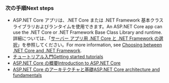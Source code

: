 ### <a name="next-steps"></a><span data-ttu-id="1d1cd-101">次の手順</span><span class="sxs-lookup"><span data-stu-id="1d1cd-101">Next steps</span></span>

* <span data-ttu-id="1d1cd-102">ASP.NET Core アプリは、.NET Core または .NET Framework 基本クラス ライブラリおよびランタイムを使用できます。</span><span class="sxs-lookup"><span data-stu-id="1d1cd-102">An ASP.NET Core app can use the .NET Core or .NET Framework Base Class Library and runtime.</span></span> <span data-ttu-id="1d1cd-103">詳細については、「[サーバー アプリ用 .NET Core と .NET Framework の選択](/dotnet/articles/standard/choosing-core-framework-server)」を参照してください。</span><span class="sxs-lookup"><span data-stu-id="1d1cd-103">For more information, see [Choosing between .NET Core and .NET Framework](/dotnet/articles/standard/choosing-core-framework-server).</span></span>
* [<span data-ttu-id="1d1cd-104">チュートリアル入門</span><span class="sxs-lookup"><span data-stu-id="1d1cd-104">Getting started tutorials</span></span>](xref:tutorials/index)
* [<span data-ttu-id="1d1cd-105">ASP.NET Core の概要</span><span class="sxs-lookup"><span data-stu-id="1d1cd-105">Introduction to ASP.NET Core</span></span>](xref:index) 
* [<span data-ttu-id="1d1cd-106">ASP.NET Core のアーキテクチャと基礎</span><span class="sxs-lookup"><span data-stu-id="1d1cd-106">ASP.NET Core architecture and fundamentals</span></span>](xref:fundamentals/index)
